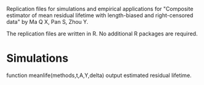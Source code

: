 Replication files for simulations and empirical applications for "Composite estimator of mean residual lifetime with length-biased and right-censored data" by Ma Q X, Pan S, Zhou Y.


The replication files are written in R. No additional R packages are required.


Simulations
====
function meanlife(methods,t,A,Y,delta) output estimated residual lifetime.
